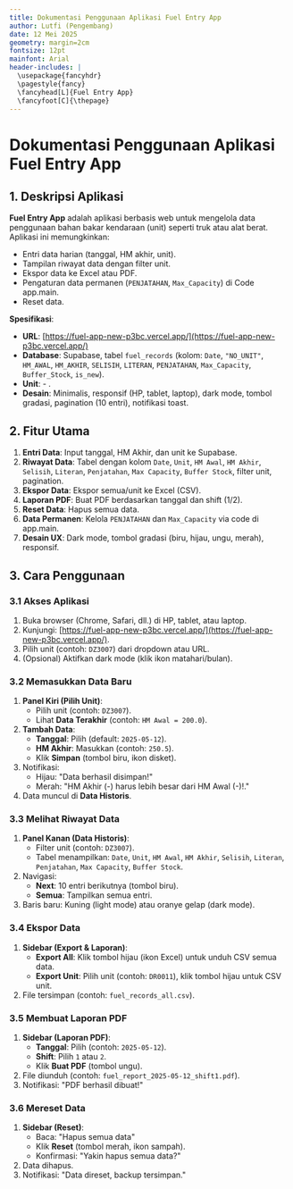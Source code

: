 ```yaml
---
title: Dokumentasi Penggunaan Aplikasi Fuel Entry App
author: Lutfi (Pengembang)
date: 12 Mei 2025
geometry: margin=2cm
fontsize: 12pt
mainfont: Arial
header-includes: |
  \usepackage{fancyhdr}
  \pagestyle{fancy}
  \fancyhead[L]{Fuel Entry App}
  \fancyfoot[C]{\thepage}
---
```


# Dokumentasi Penggunaan Aplikasi Fuel Entry App

## 1. Deskripsi Aplikasi
**Fuel Entry App** adalah aplikasi berbasis web untuk mengelola data penggunaan bahan bakar kendaraan (unit) seperti truk atau alat berat. Aplikasi ini memungkinkan:

- Entri data harian (tanggal, HM akhir, unit).
- Tampilan riwayat data dengan filter unit.
- Ekspor data ke Excel atau PDF.
- Pengaturan data permanen (`PENJATAHAN`, `Max_Capacity`) di Code app.main.
- Reset data.

**Spesifikasi**:
- **URL**: [https://fuel-app-new-p3bc.vercel.app/](https://fuel-app-new-p3bc.vercel.app/)
- **Database**: Supabase, tabel `fuel_records` (kolom: `Date`, `"NO_UNIT"`, `HM_AWAL`, `HM_AKHIR`, `SELISIH`, `LITERAN`,  `PENJATAHAN`, `Max_Capacity`, `Buffer_Stock`, `is_new`).
- **Unit**: - .
- **Desain**: Minimalis, responsif (HP, tablet, laptop), dark mode, tombol gradasi, pagination (10 entri), notifikasi toast.

## 2. Fitur Utama
1. **Entri Data**: Input tanggal, HM Akhir, dan unit ke Supabase.
2. **Riwayat Data**: Tabel dengan kolom `Date`, `Unit`, `HM Awal`, `HM Akhir`, `Selisih`, `Literan`, `Penjatahan`, `Max Capacity`, `Buffer Stock`, filter unit, pagination.
3. **Ekspor Data**: Ekspor semua/unit ke Excel (CSV).
4. **Laporan PDF**: Buat PDF berdasarkan tanggal dan shift (1/2).
5. **Reset Data**: Hapus semua data.
6. **Data Permanen**: Kelola `PENJATAHAN` dan `Max_Capacity` via code di app.main.
7. **Desain UX**: Dark mode, tombol gradasi (biru, hijau, ungu, merah), responsif.

## 3. Cara Penggunaan

### 3.1 Akses Aplikasi
1. Buka browser (Chrome, Safari, dll.) di HP, tablet, atau laptop.
2. Kunjungi: [https://fuel-app-new-p3bc.vercel.app/](https://fuel-app-new-p3bc.vercel.app/).
3. Pilih unit (contoh: `DZ3007`) dari dropdown atau URL.
4. (Opsional) Aktifkan dark mode (klik ikon matahari/bulan).

### 3.2 Memasukkan Data Baru
1. **Panel Kiri (Pilih Unit)**:
   - Pilih unit (contoh: `DZ3007`).
   - Lihat **Data Terakhir** (contoh: `HM Awal = 200.0`).
2. **Tambah Data**:
   - **Tanggal**: Pilih (default: `2025-05-12`).
   - **HM Akhir**: Masukkan (contoh: `250.5`).
   - Klik **Simpan** (tombol biru, ikon disket).
3. Notifikasi:
   - Hijau: "Data berhasil disimpan!"
   - Merah: "HM Akhir (-) harus lebih besar dari HM Awal (-)!."
4. Data muncul di **Data Historis**.

### 3.3 Melihat Riwayat Data
1. **Panel Kanan (Data Historis)**:
   - Filter unit (contoh: `DZ3007`).
   - Tabel menampilkan: `Date`, `Unit`, `HM Awal`, `HM Akhir`, `Selisih`, `Literan`, `Penjatahan`, `Max Capacity`, `Buffer Stock`.
2. Navigasi:
   - **Next**: 10 entri berikutnya (tombol biru).
   - **Semua**: Tampilkan semua entri.
3. Baris baru: Kuning (light mode) atau oranye gelap (dark mode).

### 3.4 Ekspor Data
1. **Sidebar (Export & Laporan)**:
   - **Export All**: Klik tombol hijau (ikon Excel) untuk unduh CSV semua data.
   - **Export Unit**: Pilih unit (contoh: `DR0011`), klik tombol hijau untuk CSV unit.
2. File tersimpan (contoh: `fuel_records_all.csv`).

### 3.5 Membuat Laporan PDF
1. **Sidebar (Laporan PDF)**:
   - **Tanggal**: Pilih (contoh: `2025-05-12`).
   - **Shift**: Pilih `1` atau `2`.
   - Klik **Buat PDF** (tombol ungu).
2. File diunduh (contoh: `fuel_report_2025-05-12_shift1.pdf`).
3. Notifikasi: "PDF berhasil dibuat!"

### 3.6 Mereset Data
1. **Sidebar (Reset)**:
   - Baca: "Hapus semua data"
   - Klik **Reset** (tombol merah, ikon sampah).
   - Konfirmasi: "Yakin hapus semua data?"
2. Data dihapus.
3. Notifikasi: "Data direset, backup tersimpan."
